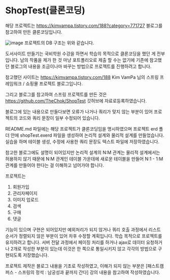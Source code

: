 # ShopTest(클론코딩)

해당 프로젝트는 https://kimvampa.tistory.com/188?category=771727 블로그를 참고하여 만든 클론코딩입니다.

![image](https://user-images.githubusercontent.com/97156127/171167858-d84f98fb-55e6-4c4b-b825-e08f0183aeb1.png)
프로젝트의 DB 구조는 위와 같습니다.


도서사이트 만들기는 국비학원 수강을 하면서 학습의 목적으로 클론코딩을 했던 게 전부입니다.
남의 작품을 제가 한 것 마냥 포트폴리오로 제출 할 수는 없기에
기존에 참고했던 블로그의 내용을 조금이나마 바꾸는 방법으로 프로젝트를 진행하려고 합니다.


참고했던 사이트는
https://kimvampa.tistory.com/188
Kim VamPa 님의 스프링 프레임워크 / 쇼핑몰 프로젝트 블로그입니다.


그리고 블로그를 참고하여 스프링 프로젝트를 만든 것은
https://github.com/TheChok/ShopTest 깃허브에 자료로등록하였습니다.


블로그에 있는 내용으로 만들다보면 오류가 나거나 쿼리가 맞지 않는 부분이 있어
프로젝트의 코드와 쿼리 문장이 일부 수정되어 있습니다.


README.md 파일에는 해당 프로젝트가 클론코딩임을 명시하였으며
프로젝트 erd 폴더 안에 shopTest.exerd 파일을 생성하여 논리적 설계와 물리적 설계를 만들었습니다.
실습을 하며 테이블 생성, 수정에 사용한 쿼리 문장도 텍스트 파일에 저장하였습니다.


참고한 블로그에도 설명이 되어있지만
논리적 설계의 N:M 관계는 물리적 설계에서는 허용하지 않기 때문에
N:M 관계인 테이블 가운데에 새로운 테이블을 만들어 N:1 - 1:M 관계를 만들어야 한다는 걸 이해하고 넘어가야 합니다.


프로젝트는

1. 회원가입
2. 관리자페이지
3. 이미지 업로드
4. 검색
5. 구매
6. 댓글


기능이 있으며 구현은 되어있지만 예외처리가 되지 않거나
쿼리 호출 과정에서 리스트 순서가 정렬되지 않은 부분이 있어
차후 수정할 계획입니다.
학습 목적으로 프로젝트를 유지하려고 합니다.
서버 전달 과정에서 페이징 처리를 하거나 ajax로 데이터 요청하거나 2개로 작성한 부분이 있는데 
이것은 한 쪽으로 통일시키지 않고 각각의 방법으로 구현되도록 저장했습니다.


프로젝트 제작은 블로그 내용을 기초로 작성하였고, 
이해가 되지 않는 부분은 [패스트캠퍼스 - 스프링의 정석 : 남궁성과 끝까지 간다] 강의 내용을 참고하여 작성하였습니다.
